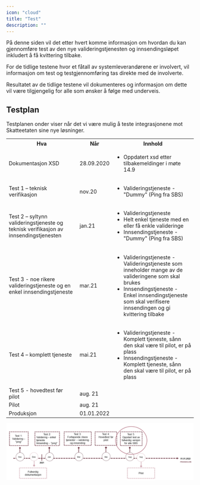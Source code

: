 ```yaml
---
icon: "cloud"
title: "Test"
description: ""
---
```


På denne siden vil det etter hvert komme informasjon om hvordan du kan gjennomføre test av den nye valideringstjenesten og innsendingsløpet inkludert å få kvittering tilbake.

For de tidlige testene hvor et fåtall av systemleverandørene er involvert, vil informasjon om test og testgjennomføring tas direkte med de involverte.

Resultatet av de tidlige testene vil dokumenteres og informasjon om dette vil være tilgjengelig for alle som ønsker å følge med underveis.

## Testplan

Testplanen onder viser når det vi være mulig å teste integrasjonene mot Skatteetaten sine nye løsninger.

<table align=center>
  <tr><th align=center>Hva</th><th align=center>Når</th><th align=center>Innhold</th></tr>
  <tr><td>Dokumentasjon XSD</td><td>28.09.2020</td><td><ul><li>Oppdatert xsd etter tilbakemeldinger i møte 14.9</li></ul></td></tr>
  <tr><td>Test 1 – teknisk verifikasjon</td><td>nov.20</td><td><ul><li>Valideringstjeneste -"Dummy"  (Ping fra SBS)</li></ul></td></tr> 
  <tr><td>Test 2 – syltynn valideringstjeneste og teknisk verifikasjon av innsendingstjenesten</td><td>jan.21</td>
  <td> 
  <ul>
	<li>Valideringstjeneste </li>
	<li>Helt enkel tjeneste med en eller få enkle valideringe </li>
    <li>Innsendingstjeneste - "Dummy"  (Ping fra SBS)</li>
  </ul>
  </td></tr>
  <tr><td>Test 3 - noe rikere valideringstjeneste og en enkel innsendingstjeneste</td><td>mar.21</td>
  <td>  
  <ul>
	<li>Valideringstjeneste - Valideringstjeneste som inneholder mange av de valideringene som skal brukes</li>
	<li>Innsendingstjeneste - Enkel innsendingstjeneste som skal verifisere innsendingen og gi kvittering tilbake</li>
  </ul>
  </td></tr>
  <tr><td>Test 4 – komplett tjeneste</td><td>mai.21</td><td>
  <ul>
	<li>Valideringstjeneste - Komplett tjeneste, sånn den skal være til pilot, er på plass</li>
	<li>Innsendingstjeneste - Komplett tjeneste, sånn den skal være til pilot, er på plass</li>
  </ul>
  </td></tr>
  <tr><td>Test 5 - hovedtest før pilot</td><td>aug. 21</td><td></td></tr>
  <tr><td>Pilot</td><td>aug. 21</td><td></td></tr>
  <tr><td>Produksjon</td><td>01.01.2022</td><td></td></tr>  
</table>

![Testplan](Testplan.png)
